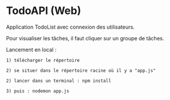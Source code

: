 # TodoAPI (Web)

Application TodoList avec connexion des utilisateurs.

Pour visualiser les tâches, il faut cliquer sur un groupe de tâches.


Lancement en local : 

	1) télécharger le répertoire

	2) se situer dans le répertoire racine où il y a "app.js"

	2) lancer dans un terminal : npm install

	3) puis : nodemon app.js
